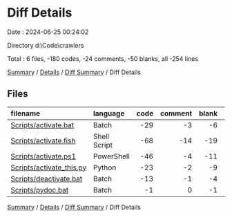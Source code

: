 # Diff Details

Date : 2024-06-25 00:24:02

Directory d:\\Code\\crawlers

Total : 6 files,  -180 codes, -24 comments, -50 blanks, all -254 lines

[Summary](results.md) / [Details](details.md) / [Diff Summary](diff.md) / Diff Details

## Files
| filename | language | code | comment | blank | total |
| :--- | :--- | ---: | ---: | ---: | ---: |
| [Scripts/activate.bat](/Scripts/activate.bat) | Batch | -29 | -3 | -6 | -38 |
| [Scripts/activate.fish](/Scripts/activate.fish) | Shell Script | -68 | -14 | -19 | -101 |
| [Scripts/activate.ps1](/Scripts/activate.ps1) | PowerShell | -46 | -4 | -11 | -61 |
| [Scripts/activate_this.py](/Scripts/activate_this.py) | Python | -23 | -2 | -9 | -34 |
| [Scripts/deactivate.bat](/Scripts/deactivate.bat) | Batch | -13 | -1 | -4 | -18 |
| [Scripts/pydoc.bat](/Scripts/pydoc.bat) | Batch | -1 | 0 | -1 | -2 |

[Summary](results.md) / [Details](details.md) / [Diff Summary](diff.md) / Diff Details